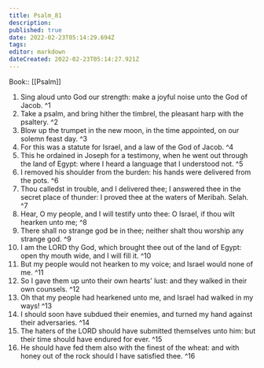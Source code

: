 ```yaml
---
title: Psalm_81
description: 
published: true
date: 2022-02-23T05:14:29.694Z
tags: 
editor: markdown
dateCreated: 2022-02-23T05:14:27.921Z
---
```


 Book:: [[Psalm]]
 1. Sing aloud unto God our strength: make a joyful noise unto the God of Jacob. ^1
 2. Take a psalm, and bring hither the timbrel, the pleasant harp with the psaltery. ^2
 3. Blow up the trumpet in the new moon, in the time appointed, on our solemn feast day. ^3
 4. For this was a statute for Israel, and a law of the God of Jacob. ^4
 5. This he ordained in Joseph for a testimony, when he went out through the land of Egypt: where I heard a language that I understood not. ^5
 6. I removed his shoulder from the burden: his hands were delivered from the pots. ^6
 7. Thou calledst in trouble, and I delivered thee; I answered thee in the secret place of thunder: I proved thee at the waters of Meribah. Selah. ^7
 8. Hear, O my people, and I will testify unto thee: O Israel, if thou wilt hearken unto me; ^8
 9. There shall no strange god be in thee; neither shalt thou worship any strange god. ^9
 10. I am the LORD thy God, which brought thee out of the land of Egypt: open thy mouth wide, and I will fill it. ^10
 11. But my people would not hearken to my voice; and Israel would none of me. ^11
 12. So I gave them up unto their own hearts' lust: and they walked in their own counsels. ^12
 13. Oh that my people had hearkened unto me, and Israel had walked in my ways! ^13
 14. I should soon have subdued their enemies, and turned my hand against their adversaries. ^14
 15. The haters of the LORD should have submitted themselves unto him: but their time should have endured for ever. ^15
 16. He should have fed them also with the finest of the wheat: and with honey out of the rock should I have satisfied thee. ^16
